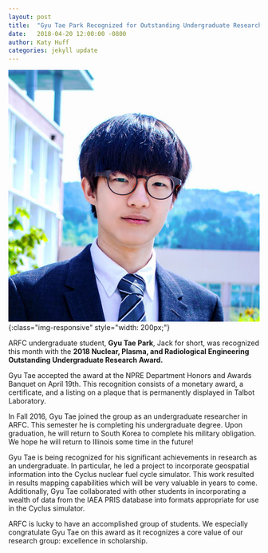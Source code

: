 ```yaml
---
layout: post
title:  "Gyu Tae Park Recognized for Outstanding Undergraduate Research"
date:   2018-04-20 12:00:00 -0800
author: Katy Huff
categories: jekyll update
---
```


![Gyu Tae Park](/img/people/parkg.jpg){:class="img-responsive" style="width: 200px;"}

ARFC undergraduate student, **Gyu Tae Park**, Jack for short, was recognized this 
month with the **2018 Nuclear, Plasma, and Radiological Engineering Outstanding 
Undergraduate Research Award.**  


Gyu Tae accepted the award at the NPRE Department 
Honors and Awards Banquet on April 19th.
This recognition consists of a monetary award, a certificate, and a 
listing on a plaque that is permanently displayed in Talbot Laboratory.  

In Fall 2016, Gyu Tae joined the group as an undergraduate researcher in ARFC. 
This semester he is completing his undergraduate degree. Upon graduation, he 
will return to South Korea to complete his military obligation. We hope he 
will return to Illinois some time in the future!

Gyu Tae is being recognized for his significant achievements in research as an 
undergraduate. In particular, he led a project to incorporate geospatial 
information into the Cyclus nuclear fuel cycle simulator. This work resulted in 
results mapping capabilities which will be very valuable in years to come.  
Additionally, Gyu Tae collaborated with other students in incorporating a 
wealth of data from the IAEA PRIS database into formats appropriate for use in 
the Cyclus simulator.

ARFC is lucky to have an accomplished group of students. We especially congratulate 
Gyu Tae on this award as it recognizes a core value of our research group: 
excellence in scholarship. 
